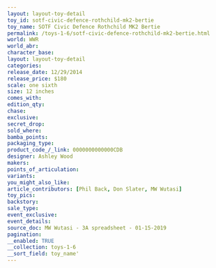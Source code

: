 ```yaml
---
layout: layout-toy-detail 
toy_id: sotf-civic-defence-rothchild-mk2-bertie
toy_name: SOTF Civic Defence Rothchild MK2 Bertie
permalink: /toys-1-6/sotf-civic-defence-rothchild-mk2-bertie.html
world: WWR
world_abr: 
character_base: 
layout: layout-toy-detail
categories: 
release_date: 12/29/2014
release_price: $180 
scale: one sixth
size: 12 inches
comes_with: 
edition_qty: 
chase: 
exclusive: 
secret_drop: 
sold_where: 
bamba_points: 
packaging_type: 
product_code_/_link: 0000000000000CDB
designer: Ashley Wood
makers: 
points_of_articulation: 
variants: 
you_might_also_like: 
article_contributors: [Phil Back, Don Slater, MW Wutasi]
toy_pics: 
backstory: 
sale_type: 
event_exclusive: 
event_details: 
source_doc: MW Wutasi - 3A spreadsheet - 01-15-2019
pagination: 
__enabled: TRUE
__collection: toys-1-6
__sort_field: toy_name'
---
```

